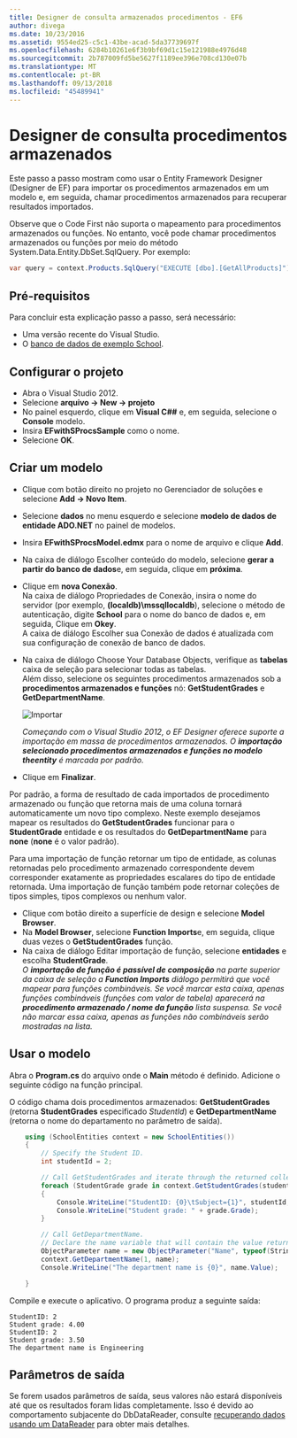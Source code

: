 ```yaml
---
title: Designer de consulta armazenados procedimentos - EF6
author: divega
ms.date: 10/23/2016
ms.assetid: 9554ed25-c5c1-43be-acad-5da37739697f
ms.openlocfilehash: 6284b10261e6f3b9bf69d1c15e121988e4976d48
ms.sourcegitcommit: 2b787009fd5be5627f1189ee396e708cd130e07b
ms.translationtype: MT
ms.contentlocale: pt-BR
ms.lasthandoff: 09/13/2018
ms.locfileid: "45489941"
---
```

# <a name="designer-query-stored-procedures"></a>Designer de consulta procedimentos armazenados
Este passo a passo mostram como usar o Entity Framework Designer (Designer de EF) para importar os procedimentos armazenados em um modelo e, em seguida, chamar procedimentos armazenados para recuperar resultados importados. 

Observe que o Code First não suporta o mapeamento para procedimentos armazenados ou funções. No entanto, você pode chamar procedimentos armazenados ou funções por meio do método System.Data.Entity.DbSet.SqlQuery. Por exemplo:
``` csharp
var query = context.Products.SqlQuery("EXECUTE [dbo].[GetAllProducts]")`;
```

## <a name="prerequisites"></a>Pré-requisitos

Para concluir esta explicação passo a passo, será necessário:

- Uma versão recente do Visual Studio.
- O [banco de dados de exemplo School](~/ef6/resources/school-database.md).

## <a name="set-up-the-project"></a>Configurar o projeto

-   Abra o Visual Studio 2012.
-   Selecione **arquivo -&gt; New -&gt; projeto**
-   No painel esquerdo, clique em **Visual C#\#** e, em seguida, selecione o **Console** modelo.
-   Insira **EFwithSProcsSample** como o nome.
-   Selecione **OK**.

## <a name="create-a-model"></a>Criar um modelo

-   Clique com botão direito no projeto no Gerenciador de soluções e selecione **Add -&gt; Novo Item**.
-   Selecione **dados** no menu esquerdo e selecione **modelo de dados de entidade ADO.NET** no painel de modelos.
-   Insira **EFwithSProcsModel.edmx** para o nome de arquivo e clique **Add**.
-   Na caixa de diálogo Escolher conteúdo do modelo, selecione **gerar a partir do banco de dados**e, em seguida, clique em **próxima**.
-   Clique em **nova Conexão**.  
    Na caixa de diálogo Propriedades de Conexão, insira o nome do servidor (por exemplo, **(localdb)\\mssqllocaldb**), selecione o método de autenticação, digite **School** para o nome do banco de dados e, em seguida, Clique em **Okey**.  
    A caixa de diálogo Escolher sua Conexão de dados é atualizada com sua configuração de conexão de banco de dados.
-   Na caixa de diálogo Choose Your Database Objects, verifique as **tabelas** caixa de seleção para selecionar todas as tabelas.  
    Além disso, selecione os seguintes procedimentos armazenados sob a **procedimentos armazenados e funções** nó: **GetStudentGrades** e **GetDepartmentName**. 

    ![Importar](~/ef6/media/import.jpg)

    *Começando com o Visual Studio 2012, o EF Designer oferece suporte a importação em massa de procedimentos armazenados. O **importação selecionado procedimentos armazenados e funções no modelo theentity** é marcada por padrão.*
-   Clique em **Finalizar**.

Por padrão, a forma de resultado de cada importados de procedimento armazenado ou função que retorna mais de uma coluna tornará automaticamente um novo tipo complexo. Neste exemplo desejamos mapear os resultados do **GetStudentGrades** funcionar para o **StudentGrade** entidade e os resultados do **GetDepartmentName** para **none** (**none** é o valor padrão).

Para uma importação de função retornar um tipo de entidade, as colunas retornadas pelo procedimento armazenado correspondente devem corresponder exatamente as propriedades escalares do tipo de entidade retornada. Uma importação de função também pode retornar coleções de tipos simples, tipos complexos ou nenhum valor.

-   Clique com botão direito a superfície de design e selecione **Model Browser**.
-   Na **Model Browser**, selecione **Function Imports**e, em seguida, clique duas vezes o **GetStudentGrades** função.
-   Na caixa de diálogo Editar importação de função, selecione **entidades** e escolha **StudentGrade**.  
    *O **importação de função é passível de composição** na parte superior da caixa de seleção a **Function Imports** diálogo permitirá que você mapear para funções combináveis. Se você marcar esta caixa, apenas funções combináveis (funções com valor de tabela) aparecerá na **procedimento armazenado / nome da função** lista suspensa. Se você não marcar essa caixa, apenas as funções não combináveis serão mostradas na lista.*

## <a name="use-the-model"></a>Usar o modelo

Abra o **Program.cs** do arquivo onde o **Main** método é definido. Adicione o seguinte código na função principal.

O código chama dois procedimentos armazenados: **GetStudentGrades** (retorna **StudentGrades** especificado *StudentId*) e **GetDepartmentName** (retorna o nome do departamento no parâmetro de saída).  

``` csharp
    using (SchoolEntities context = new SchoolEntities())
    {
        // Specify the Student ID.
        int studentId = 2;

        // Call GetStudentGrades and iterate through the returned collection.
        foreach (StudentGrade grade in context.GetStudentGrades(studentId))
        {
            Console.WriteLine("StudentID: {0}\tSubject={1}", studentId, grade.Subject);
            Console.WriteLine("Student grade: " + grade.Grade);
        }

        // Call GetDepartmentName.
        // Declare the name variable that will contain the value returned by the output parameter.
        ObjectParameter name = new ObjectParameter("Name", typeof(String));
        context.GetDepartmentName(1, name);
        Console.WriteLine("The department name is {0}", name.Value);

    }
```

Compile e execute o aplicativo. O programa produz a seguinte saída:

```
StudentID: 2
Student grade: 4.00
StudentID: 2
Student grade: 3.50
The department name is Engineering
```

<a name="output-parameters"></a>Parâmetros de saída
-----------------

Se forem usados parâmetros de saída, seus valores não estará disponíveis até que os resultados foram lidas completamente. Isso é devido ao comportamento subjacente do DbDataReader, consulte [recuperando dados usando um DataReader](http://go.microsoft.com/fwlink/?LinkID=398589) para obter mais detalhes.
